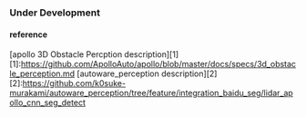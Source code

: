 ### Under Development

#### reference
[apollo 3D Obstacle Percption description][1]  
[1]:https://github.com/ApolloAuto/apollo/blob/master/docs/specs/3d_obstacle_perception.md
[autoware_perception description][2]  
[2]:https://github.com/k0suke-murakami/autoware_perception/tree/feature/integration_baidu_seg/lidar_apollo_cnn_seg_detect

